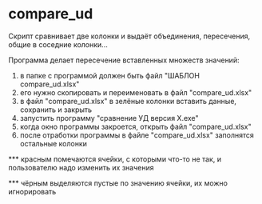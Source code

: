 # compare_ud
Скрипт сравнивает две колонки и выдаёт объединения, пересечения, общие в соседние колонки...
  
Программа делает пересечение вставленных множеств значений:
 
1) в папке с программой должен быть файл "ШАБЛОН compare_ud.xlsx"
2) его нужно скопировать и переименовать в файл "compare_ud.xlsx"
3) в файл "compare_ud.xlsx" в зелёные колонки вставить данные, сохранить и закрыть
4) запустить программу "сравнение УД версия X.exe"
5) когда окно программы закроется, открыть файл "compare_ud.xlsx"
6) после отработки программы в файле "compare_ud.xlsx" заполнятся остальные колонки

*** красным помечаются ячейки, с которыми что-то не так, и пользователю надо изменить их значения

*** чёрным выделяются пустые по значению ячейки, их можно игнорировать
